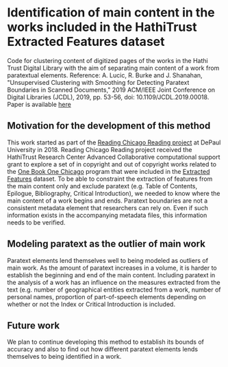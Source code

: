 # Identification of main content in the works included in the HathiTrust Extracted Features dataset
Code for clustering content of digitized pages of the works in the Hathi Trust Digital Library with the aim of separating main content of a work from paratextual elements.
Reference: A. Lucic, R. Burke and J. Shanahan, "Unsupervised Clustering with Smoothing for Detecting Paratext Boundaries in Scanned Documents,"
2019 ACM/IEEE Joint Conference on Digital Libraries (JCDL), 2019, pp. 53-56, doi: 10.1109/JCDL.2019.00018. Paper is available [here](https://ieeexplore.ieee.org/abstract/document/8791148)

## Motivation for the development of this method
This work started as part of the [Reading Chicago Reading project](https://dh.depaul.press/reading-chicago/) at DePaul University in 2018. Reading Chicago Reading project received the HathiTrust Research Center Advanced Collaborative computational support grant to explore a set of in copyright and out of copyright works related to the [One Book One Chicago](https://www.chipublib.org/one-book-one-chicago/) program that were included in the [Extracted Features](https://analytics.hathitrust.org/datasets) dataset. To be able to constraint the extraction of features from the main content only and exclude paratext (e.g. Table of Contents, Epilogue, Bibliography, Critical Introduction), we needed to know where the main content of a work begins and ends. Paratext boundaries are not a consistent metadata element that researchers can rely on. Even if such information exists in the accompanying metadata files, this information needs to be verified.
## Modeling paratext as the outlier of main work
Paratext elements lend themselves well to being modeled as outliers of main work. As the amount of paratext increases in a volume, it is harder to establish the beginning and end of the main content. Including paratext in the analysis of a work has an influence on the measures extracted from the text (e.g. number of geographical entities extracted from a work, number of personal names, proportion of part-of-speech elements depending on whether or not the Index or Critical Introduction is included.
## Future work
We plan to continue developing this method to establish its bounds of accuracy and also to find out how different paratext elements lends themselves to being identified in a work. 
